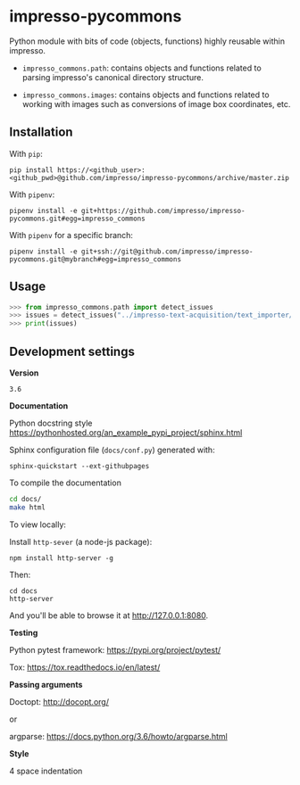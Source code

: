 # impresso-pycommons
Python module with bits of code (objects, functions) highly reusable within impresso.

* `impresso_commons.path`: contains objects and functions related to parsing impresso's canonical directory structure.

* `impresso_commons.images`: contains objects and functions related to working with images such as conversions of image box coordinates, etc.

## Installation

With `pip`:

    pip install https://<github_user>:<github_pwd>@github.com/impresso/impresso-pycommons/archive/master.zip

With `pipenv`:

    pipenv install -e git+https://github.com/impresso/impresso-pycommons.git#egg=impresso_commons

With `pipenv` for a specific branch:

    pipenv install -e git+ssh://git@github.com/impresso/impresso-pycommons.git@mybranch#egg=impresso_commons


## Usage

```python
>>> from impresso_commons.path import detect_issues
>>> issues = detect_issues("../impresso-text-acquisition/text_importer/data/sample_data/")
>>> print(issues)
```


## Development settings

**Version**

`3.6`

**Documentation**

Python docstring style https://pythonhosted.org/an_example_pypi_project/sphinx.html

Sphinx configuration file (`docs/conf.py`) generated with:

    sphinx-quickstart --ext-githubpages

To compile the documentation

```bash
cd docs/
make html
```

To view locally:

Install `http-sever` (a node-js package):

    npm install http-server -g

Then:

    cd docs
    http-server

And you'll be able to browse it at <http://127.0.0.1:8080>.



**Testing**

Python pytest framework: https://pypi.org/project/pytest/

Tox: https://tox.readthedocs.io/en/latest/

**Passing arguments**

Doctopt: http://docopt.org/

or

argparse: https://docs.python.org/3.6/howto/argparse.html

**Style**

4 space indentation
